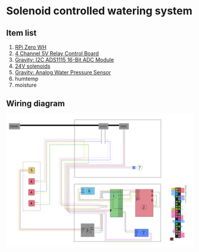 # Solenoid controlled watering system

## Item list

1) [RPi Zero WH](https://core-electronics.com.au/raspberry-pi-zero-wh.html)
2) [4 Channel 5V Relay Control Board](https://www.altronics.com.au/p/z6327-4-channel-5v-relay-control-board/)
3) [Gravity: I2C ADS1115 16-Bit ADC Module](https://core-electronics.com.au/gravity-i2c-ads1115-16-bit-adc-module-arduino-raspberry-pi-compatible.html)
4) [24V solenoids](https://www.bunnings.com.au/pope-13mm-mini-barb-valve_p3130657)
5) [Gravity: Analog Water Pressure Sensor](https://core-electronics.com.au/gravity-analog-water-pressure-sensor.html)
6) humtemp
7) moisture


## Wiring diagram

![alt text][WD]

[WD]: https://github.com/erikssod/rpi_relaybox/blob/master/wiring_diagram/Diagram.svg "WD!"
